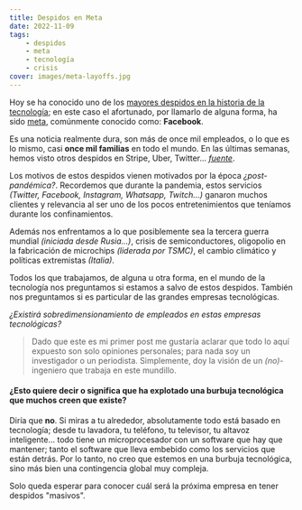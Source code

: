 ```yaml
---
title: Despidos en Meta
date: 2022-11-09
tags:
    - despidos
    - meta
    - tecnología
    - crisis
cover: images/meta-layoffs.jpg
---
```


Hoy se ha conocido uno de los [mayores despidos en la historia de la tecnología](https://about.fb.com/news/2022/11/mark-zuckerberg-layoff-message-to-employees/); en este caso el afortunado, por llamarlo de alguna forma, ha sido [meta](https://about.meta.com/es/meta/), comúnmente conocido como: **Facebook**.

<!--more-->

Es una noticia realmente dura, son más de once mil empleados, o lo que es lo mismo, casi **once mil familias** en todo el mundo. En las últimas semanas, hemos visto otros despidos en Stripe, Uber, Twitter...
*[fuente](https://layoffs.fyi/)*.

Los motivos de estos despidos vienen motivados por la época *¿post-pandémica?*. Recordemos que durante la pandemia, estos servicios *(Twitter, Facebook, Instagram, Whatsapp, Twitch...)* ganaron muchos clientes y relevancia al ser uno de los pocos entretenimientos que teníamos durante los confinamientos.

Además nos enfrentamos a lo que posiblemente sea la tercera guerra mundial *(iniciada desde Rusia...)*, crisis de semiconductores, oligopolio en la fabricación de microchips *(liderada por TSMC)*, el cambio climático y políticas extremistas *(Italia)*.

Todos los que trabajamos, de alguna u otra forma, en el mundo de la tecnología nos preguntamos si estamos a salvo de estos despidos. También nos preguntamos si es particular de las grandes empresas tecnológicas.

*¿Existirá sobredimensionamiento de empleados en estas empresas tecnológicas?*

> Dado que este es mi primer post me gustaría aclarar que todo lo aquí expuesto son solo opiniones personales; para nada soy un investigador o un periodista. Simplemente, doy la visión de un *(no)*-ingeniero que trabaja en este mundillo.


#### ¿Esto quiere decir o significa que ha explotado una burbuja tecnológica que muchos creen que existe?

Diría que **no**. Si miras a tu alrededor, absolutamente todo está basado en tecnología; desde tu lavadora, tu teléfono, tu televisor, tu altavoz inteligente... todo tiene un microprocesador con un software que hay que mantener; tanto el software que lleva embebido como los servicios que están detrás. Por lo tanto, no creo que estemos en una burbuja tecnológica, sino más bien una contingencia global muy compleja.

Solo queda esperar para conocer cuál será la próxima empresa en tener despidos "masivos".
